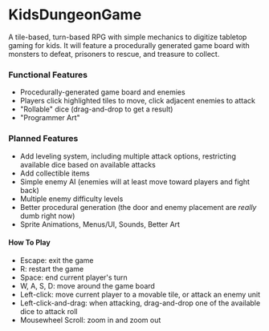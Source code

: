 # KidsDungeonGame
A tile-based, turn-based RPG with simple mechanics to digitize tabletop gaming for kids. It will feature a procedurally generated game board with monsters to defeat, prisoners to rescue, and treasure to collect.

### Functional Features
- Procedurally-generated game board and enemies
- Players click highlighted tiles to move, click adjacent enemies to attack
- "Rollable" dice (drag-and-drop to get a result)
- "Programmer Art"

### Planned Features
- Add leveling system, including multiple attack options, restricting available dice based on available attacks
- Add collectible items
- Simple enemy AI (enemies will at least move toward players and fight back)
- Multiple enemy difficulty levels
- Better procedural generation (the door and enemy placement are _really_ dumb right now)
- Sprite Animations, Menus/UI, Sounds, Better Art

#### How To Play
- Escape: exit the game
- R: restart the game
- Space: end current player's turn
- W, A, S, D: move around the game board
- Left-click: move current player to a movable tile, or attack an enemy unit
- Left-click-and-drag: when attacking, drag-and-drop one of the available dice to attack roll
- Mousewheel Scroll: zoom in and zoom out
